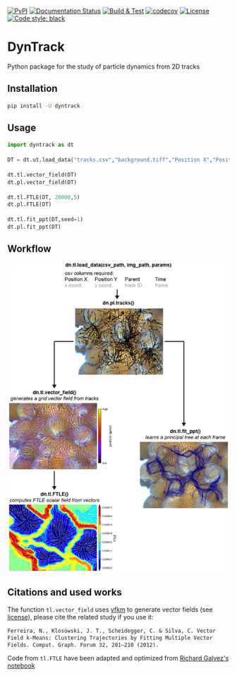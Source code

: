 [![PyPI](https://img.shields.io/pypi/v/dyntrack.svg)](https://pypi.python.org/pypi/dyntrack/)
[![Documentation Status](https://readthedocs.org/projects/dyntrack/badge/?version=latest)](https://dyntrack.readthedocs.io/en/latest/?badge=latest)
[![Build & Test](https://github.com/LouisFaure/dyntrack/actions/workflows/test.yml/badge.svg)](https://github.com/LouisFaure/dyntrack/actions/workflows/test.yml)
[![codecov](https://codecov.io/gh/LouisFaure/dyntrack/branch/main/graph/badge.svg)](https://codecov.io/gh/LouisFaure/dyntrack)
[![License](https://img.shields.io/badge/License-BSD%203--Clause-blue.svg)](https://github.com/LouisFaure/dyntrack/blob/master/LICENSE)
[![Code style: black](https://img.shields.io/badge/code%20style-black-000000.svg)](https://github.com/psf/black)

# DynTrack

Python package for the study of particle dynamics from 2D tracks

Installation
------------

```bash
pip install -U dyntrack
```

Usage
-----

```python
import dyntrack as dt

DT = dt.ut.load_data("tracks.csv","background.tiff","Position X","Position Y","Parent","Time")

dt.tl.vector_field(DT)
dt.pl.vector_field(DT)

dt.tl.FTLE(DT, 20000,5)
dt.pl.FTLE(DT)

dt.tl.fit_ppt(DT,seed=1)
dt.pl.fit_ppt(DT)
```

Workflow
--------

![worflow](./docs/workflow.png)


Citations and used works
------------------------

The function `tl.vector_field` uses [vfkm](https://github.com/nivan/vfkm/) to generate vector fields (see [license](https://github.com/LouisFaure/dyntrack/blob/main/vfkm/LICENSE)), please cite the related study if you use it:

```
Ferreira, N., Klosowski, J. T., Scheidegger, C. & Silva, C. Vector Field k-Means: Clustering Trajectories by Fitting Multiple Vector Fields. Comput. Graph. Forum 32, 201–210 (2012).
```

Code from `tl.FTLE` have been adapted and optimized from [Richard Galvez's notebook](https://github.com/richardagalvez/Vortices-Python/blob/master/Vortex-FTLE.ipynb)
